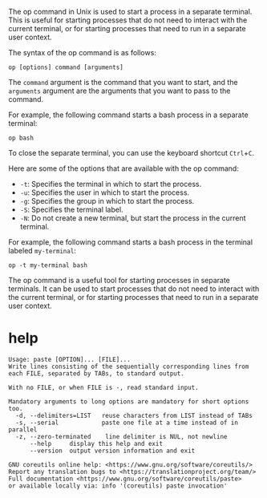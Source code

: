 The op command in Unix is used to start a process in a separate terminal. This is useful for starting processes that do not need to interact with the current terminal, or for starting processes that need to run in a separate user context.

The syntax of the op command is as follows:

```
op [options] command [arguments]
```

The `command` argument is the command that you want to start, and the `arguments` argument are the arguments that you want to pass to the command.

For example, the following command starts a bash process in a separate terminal:

```
op bash
```

To close the separate terminal, you can use the keyboard shortcut `Ctrl`+`C`.

Here are some of the options that are available with the op command:

* `-t`: Specifies the terminal in which to start the process.
* `-u`: Specifies the user in which to start the process.
* `-g`: Specifies the group in which to start the process.
* `-S`: Specifies the terminal label.
* `-N`: Do not create a new terminal, but start the process in the current terminal.

For example, the following command starts a bash process in the terminal labeled `my-terminal`:

```
op -t my-terminal bash
```

The op command is a useful tool for starting processes in separate terminals. It can be used to start processes that do not need to interact with the current terminal, or for starting processes that need to run in a separate user context.



# help

```
Usage: paste [OPTION]... [FILE]...
Write lines consisting of the sequentially corresponding lines from
each FILE, separated by TABs, to standard output.

With no FILE, or when FILE is -, read standard input.

Mandatory arguments to long options are mandatory for short options too.
  -d, --delimiters=LIST   reuse characters from LIST instead of TABs
  -s, --serial            paste one file at a time instead of in parallel
  -z, --zero-terminated    line delimiter is NUL, not newline
      --help     display this help and exit
      --version  output version information and exit

GNU coreutils online help: <https://www.gnu.org/software/coreutils/>
Report any translation bugs to <https://translationproject.org/team/>
Full documentation <https://www.gnu.org/software/coreutils/paste>
or available locally via: info '(coreutils) paste invocation'
```
